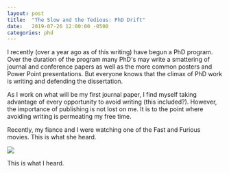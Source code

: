 ```yaml
---
layout: post
title:  "The Slow and the Tedious: PhD Drift"
date:   2019-07-26 12:00:00 -0500
categories: phd
---
```


I recently (over a year ago as of this writing) have  begun a PhD program. Over the duration of the program many PhD's may write a smattering of journal and conference papers as well as the more common posters and Power Point presentations. But everyone knows that the climax of PhD work is writing and defending the dissertation.

As I work on what will be my first journal paper, I find myself taking advantage of every opportunity to avoid writing (this included?). However, the importance of publishing is not lost on me. It is to the point where avoiding writing is permeating my free time.

Recently, my fiance and I were watching one of the Fast and Furious movies. This is what she heard.

<img src="https://tenor.com/view/fast-and-the-furious-vin-diesel-dominic-toretto-gif-4922776">

This is what I heard.

<img src="">